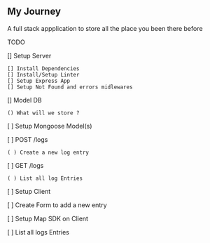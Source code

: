  ## My Journey

A full stack appplication to store all the place you been there before 

TODO

[] Setup Server 

    [] Install Dependencies
    [] Install/Setup Linter
    [] Setup Express App 
    [] Setup Not Found and errors midlewares 

[] Model DB

    () What will we store ?

[ ] Setup Mongoose Model(s)

[ ] POST /logs

    ( ) Create a new log entry 

[ ] GET /logs 

    ( ) List all log Entries 

[ ] Setup Client 

[ ] Create Form to add a new entry 

[ ] Setup Map SDK on Client 

[ ] List all logs Entries 

